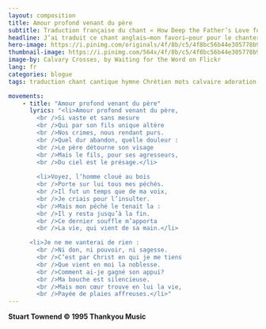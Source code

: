 ```yaml
---
layout: composition
title: Amour profond venant du père
subtitle: Traduction française du chant « How Deep the Father’s Love for Us »
headline: J’ai traduit ce chant anglais—mon favori—pour pour le chanter à notre mariage.
hero-image: https://i.pinimg.com/originals/4f/8b/c5/4f8bc56b44e305778b9c913e27da2b66.jpg
thumbnail-image: https://i.pinimg.com/564x/4f/8b/c5/4f8bc56b44e305778b9c913e27da2b66.jpg
image-by: Calvary Crosses, by Waiting for the Word on Flickr
lang: fr
categories: blogue
tags: traduction chant cantique hymne Chrétien mots calvaire adoration poème

movements:
    - title: "Amour profond venant du père"
      lyrics: "<li>Amour profond venant du père,
		<br />Si vaste et sans mesure
		<br />Qui par son fils unique altère
		<br />Nos crimes, nous rendant purs.
		<br />Quel dur abandon, quelle douleur :
		<br />Le père détourne son visage
		<br />Mais le fils, pour ses agresseurs,
		<br />Du ciel est le présage.</li>
					
		<li>Voyez, l’homme cloué au bois
		<br />Porte sur lui tous mes péchés.
		<br />Il fut un temps que de ma voix,
		<br />Je criais pour l’insulter.
		<br />Mais mon péché le tenait la :
		<br />Il y resta jusqu’à la fin.
		<br />Ce dernier souffle m’apporta
		<br />La vie, qui vient de sa main.</li>

      <li>Je ne me vanterai de rien :
		<br />Ni don, ni pouvoir, ni sagesse.
		<br />C’est par Christ en qui je me tiens
		<br />Que vient en moi la noblesse.
		<br />Comment ai-je gagné son appui?
		<br />Ma bouche est silencieuse.
		<br />Mais mon cœur trouve en lui la vie,
		<br />Payée de plaies affreuses.</li>"
---
```

**Stuart Townend © 1995 Thankyou Music**